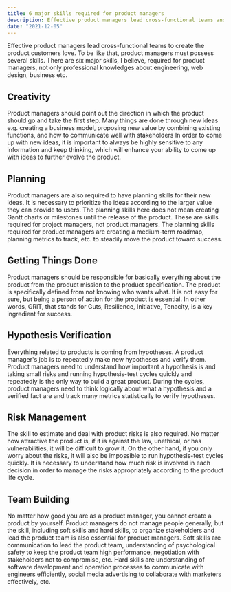 ```yaml
---
title: 6 major skills required for product managers
description: Effective product managers lead cross-functional teams and need six key skills; creativity, planning, execution (GRIT), hypothesis verification, risk management, and team building, combining professional knowledge with soft and hard skills.
date: "2021-12-05"
---
```


Effective product managers lead cross-functional teams to create the product customers love.
To be like that, product managers must possess several skills.
There are six major skills, I believe, required for product managers, not only professional knowledges about engineering, web design, business etc.

## Creativity

Product managers should point out the direction in which the product should go and take the first step.
Many things are done through new ideas e.g. creating a business model, proposing new value by combining existing functions, and how to communicate well with stakeholders
In order to come up with new ideas, it is important to always be highly sensitive to any information and keep thinking, which will enhance your ability to come up with ideas to further evolve the product.

## Planning

Product managers are also required to have planning skills for their new ideas.
It is necessary to prioritize the ideas according to the larger value they can provide to users.
The planning skills here does not mean creating Gantt charts or milestones until the release of the product.
These are skills required for project managers, not product managers.
The planning skills required for product managers are creating a medium-term roadmap, planning metrics to track, etc. to steadily move the product toward success.

## Getting Things Done

Product managers should be responsible for basically everything about the product from the product mission to the product specification.
The product is specifically defined from not knowing who wants what.
It is not easy for sure, but being a person of action for the product is essential.
In other words, GRIT, that stands for Guts, Resilience, Initiative, Tenacity, is a key ingredient for success.

## Hypothesis Verification

Everything related to products is coming from hypotheses.
A product manager's job is to repeatedly make new hypotheses and verify them.
Product managers need to understand how important a hypothesis is and taking small risks and running hypothesis-test cycles quickly and repeatedly is the only way to build a great product.
During the cycles, product managers need to think logically about what a hypothesis and a verified fact are and track many metrics statistically to verify hypotheses.

## Risk Management

The skill to estimate and deal with product risks is also required.
No matter how attractive the product is, if it is against the law, unethical, or has vulnerabilities, it will be difficult to grow it.
On the other hand, if you only worry about the risks, it will also be impossible to run hypothesis-test cycles quickly.
It is necessary to understand how much risk is involved in each decision in order to manage the risks appropriately according to the product life cycle.

## Team Building

No matter how good you are as a product manager, you cannot create a product by yourself.
Product managers do not manage people generally, but the skill, including soft skills and hard skills, to organize stakeholders and lead the product team is also essential for product managers.
Soft skills are communication to lead the product team, understanding of psychological safety to keep the product team high performance, negotiation with stakeholders not to compromise, etc.
Hard skills are understanding of software development and operation processes to communicate with engineers efficiently, social media advertising to collaborate with marketers effectively, etc.
